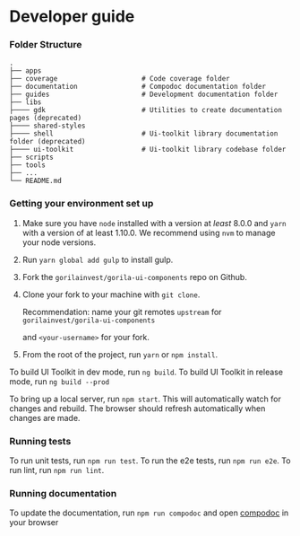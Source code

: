 # Developer guide

### Folder Structure

    .
    ├── apps
    ├── coverage                     # Code coverage folder
    ├── documentation                # Compodoc documentation folder
    ├── guides                       # Development documentation folder
    ├── libs                                             	 
    ├──── gdk                        # Utilities to create documentation pages (deprecated)
    ├──── shared-styles
    ├──── shell                      # Ui-toolkit library documentation folder (deprecated)
    ├──── ui-toolkit                 # Ui-toolkit library codebase folder
    ├── scripts
    ├── tools
    ├── ...
    └── README.md

### Getting your environment set up

1. Make sure you have `node` installed with a version at _least_ 8.0.0 and `yarn` with a version
   of at least 1.10.0. We recommend using `nvm` to manage your node versions.
2. Run `yarn global add gulp` to install gulp.

3. Fork the `gorilainvest/gorila-ui-components` repo on Github.

4. Clone your fork to your machine with `git clone`.

   Recommendation: name your git remotes `upstream` for `gorilainvest/gorila-ui-components`

   and `<your-username>` for your fork.
5. From the root of the project, run `yarn` or `npm install`.


To build UI Toolkit in dev mode, run `ng build`.
To build UI Toolkit in release mode, run `ng build --prod`

To bring up a local server, run `npm start`. This will automatically watch for changes
and rebuild. The browser should refresh automatically when changes are made.

### Running tests

To run unit tests, run `npm run test`.
To run the e2e tests, run `npm run e2e`.
To run lint, run `npm run lint`.

### Running documentation

To update the documentation, run `npm run compodoc` and open [compodoc](../documentation/index.html) in your browser
